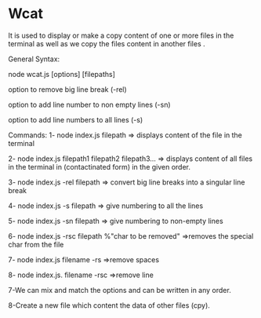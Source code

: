 # Wcat
It is used to display or make a copy content of one or more files in the terminal as well as we copy the files content in another files . 



General Syntax:

node wcat.js [options] [filepaths]

option to remove big line break (-rel)

option to add line number to non empty lines (-sn)

option to add line numbers to all lines (-s) 

Commands:
1- node index.js filepath => displays content of the file in the terminal 

2- node index.js filepath1 filepath2 filepath3... => displays content of all files in the terminal in (contactinated form) in the given order.

3- node index.js -rel filepath => convert big line breaks into a singular line break

4- node index.js -s filepath => give numbering to all the lines 

5- node index.js -sn filepath => give numbering to non-empty lines

6- node index.js -rsc filepath %"char to be removed" =>removes the special char from the file

7- node index.js filename -rs =>remove spaces

8- node index.js. filename -rsc =>remove line

7-We can mix and match the options and can be written in any order.

8-Create a new file which content the data of other files (cpy).
